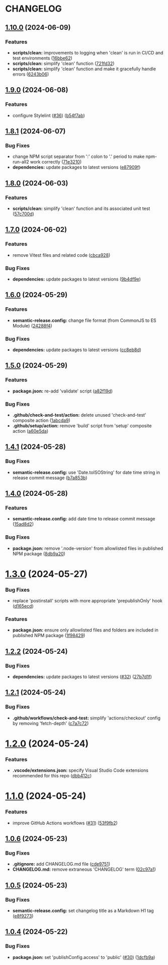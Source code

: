 # CHANGELOG

## [1.10.0](https://github.com/dustin-ruetz/web-dev-deps/compare/v1.9.0...v1.10.0) (2024-06-09)


### Features

* **scripts/clean:** improvements to logging when 'clean' is run in CI/CD and test environments ([16bbe62](https://github.com/dustin-ruetz/web-dev-deps/commit/16bbe629e0ef6f370a0b9764f181cee11f225eaa))
* **scripts/clean:** simplify 'clean' function ([721fd32](https://github.com/dustin-ruetz/web-dev-deps/commit/721fd321b4ad9e72214ee3c91ffcb0b8b72dee0d))
* **scripts/clean:** simplify 'clean' function and make it gracefully handle errors ([6243b06](https://github.com/dustin-ruetz/web-dev-deps/commit/6243b0674592a38354856f829f37c97b22126e05))

## [1.9.0](https://github.com/dustin-ruetz/web-dev-deps/compare/v1.8.1...v1.9.0) (2024-06-08)


### Features

* configure Stylelint ([#36](https://github.com/dustin-ruetz/web-dev-deps/issues/36)) ([b54f7ab](https://github.com/dustin-ruetz/web-dev-deps/commit/b54f7ab59b1c2c147c872e062434f23fabd3a90d))

## [1.8.1](https://github.com/dustin-ruetz/web-dev-deps/compare/v1.8.0...v1.8.1) (2024-06-07)


### Bug Fixes

* change NPM script separator from ':' colon to '.' period to make npm-run-all2 work correctly ([71e3210](https://github.com/dustin-ruetz/web-dev-deps/commit/71e32102209c49dda8e01f140a6fa2e8a78b2991))
* **dependencies:** update packages to latest versions ([e87909f](https://github.com/dustin-ruetz/web-dev-deps/commit/e87909fb54291a9e81d022cff354aeb49328b138))

## [1.8.0](https://github.com/dustin-ruetz/web-dev-deps/compare/v1.7.0...v1.8.0) (2024-06-03)


### Features

* **scripts/clean:** simplify 'clean' function and its associated unit test ([57c700d](https://github.com/dustin-ruetz/web-dev-deps/commit/57c700d4022b53e898bd4508582af0ea2b35fb97))

## [1.7.0](https://github.com/dustin-ruetz/web-dev-deps/compare/v1.6.0...v1.7.0) (2024-06-02)


### Features

* remove Vitest files and related code ([cbca928](https://github.com/dustin-ruetz/web-dev-deps/commit/cbca9282788175bca0f15949c693274d965cce34))


### Bug Fixes

* **dependencies:** update packages to latest versions ([9b4df9e](https://github.com/dustin-ruetz/web-dev-deps/commit/9b4df9e8546023f078fb39a6b663475780299dce))

## [1.6.0](https://github.com/dustin-ruetz/web-dev-deps/compare/v1.5.0...v1.6.0) (2024-05-29)


### Features

* **semantic-release.config:** change file format (from CommonJS to ES Module) ([24288f4](https://github.com/dustin-ruetz/web-dev-deps/commit/24288f40b31469c08424ad6d20ec970a9a5038db))


### Bug Fixes

* **dependencies:** update packages to latest versions ([cc8eb8d](https://github.com/dustin-ruetz/web-dev-deps/commit/cc8eb8d3ce4d5f735cefb65e27ec88440cf21d0d))

## [1.5.0](https://github.com/dustin-ruetz/web-dev-deps/compare/v1.4.1...v1.5.0) (2024-05-29)


### Features

* **package.json:** re-add 'validate' script ([a82f19d](https://github.com/dustin-ruetz/web-dev-deps/commit/a82f19d31590569c928c7ac55e40e445fc944fef))


### Bug Fixes

* **.github/check-and-test/action:** delete unused 'check-and-test' composite action ([1abcda9](https://github.com/dustin-ruetz/web-dev-deps/commit/1abcda9ac088b94a31baacab6d1cbda660d3e70d))
* **.github/setup/action:** remove 'build' script from 'setup' composite action ([a60e5da](https://github.com/dustin-ruetz/web-dev-deps/commit/a60e5da3056e00f1f1609bb19c580daa00b10c61))

## [1.4.1](https://github.com/dustin-ruetz/web-dev-deps/compare/v1.4.0...v1.4.1) (2024-05-28)


### Bug Fixes

* **semantic-release.config:** use 'Date.toISOString' for date time string in release commit message ([b7a853b](https://github.com/dustin-ruetz/web-dev-deps/commit/b7a853bd53221bbeba13d406fa8ccebaa31297ad))

## [1.4.0](https://github.com/dustin-ruetz/web-dev-deps/compare/v1.3.0...v1.4.0) (2024-05-28)


### Features

* **semantic-release.config:** add date time to release commit message ([15ad8d2](https://github.com/dustin-ruetz/web-dev-deps/commit/15ad8d25f04c93e8b751f592b7e7d3ca617aeed6))


### Bug Fixes

* **package.json:** remove '.node-version' from allowlisted files in published NPM package ([8db9a20](https://github.com/dustin-ruetz/web-dev-deps/commit/8db9a2072bb1ef196448f0023e0ad76d035edd14))

# [1.3.0](https://github.com/dustin-ruetz/web-dev-deps/compare/v1.2.2...v1.3.0) (2024-05-27)


### Bug Fixes

* replace 'postinstall' scripts with more appropriate 'prepublishOnly' hook ([d165ecd](https://github.com/dustin-ruetz/web-dev-deps/commit/d165ecdb6534bff1ba10021a1c45db10f4034ed7))


### Features

* **package.json:** ensure only allowlisted files and folders are included in published NPM package ([1f98429](https://github.com/dustin-ruetz/web-dev-deps/commit/1f9842925afc48c8154b58d9b31b9f72f49a556b))

## [1.2.2](https://github.com/dustin-ruetz/web-dev-deps/compare/v1.2.1...v1.2.2) (2024-05-24)


### Bug Fixes

* **dependencies:** update packages to latest versions ([#32](https://github.com/dustin-ruetz/web-dev-deps/issues/32)) ([27b7d1f](https://github.com/dustin-ruetz/web-dev-deps/commit/27b7d1f592949a16ac30ae0e1f81200a32149f0c))

## [1.2.1](https://github.com/dustin-ruetz/web-dev-deps/compare/v1.2.0...v1.2.1) (2024-05-24)


### Bug Fixes

* **.github/workflows/check-and-test:** simplify 'actions/checkout' config by removing 'fetch-depth' ([c7a7c72](https://github.com/dustin-ruetz/web-dev-deps/commit/c7a7c72cb25cdffbfe0f1413ee3f00ca8ddc747a))

# [1.2.0](https://github.com/dustin-ruetz/web-dev-deps/compare/v1.1.0...v1.2.0) (2024-05-24)


### Features

* **.vscode/extensions.json:** specify Visual Studio Code extensions recommended for this repo ([dbb412c](https://github.com/dustin-ruetz/web-dev-deps/commit/dbb412c0e1ff7cd115b30d52b75417a583a05609))

# [1.1.0](https://github.com/dustin-ruetz/web-dev-deps/compare/v1.0.6...v1.1.0) (2024-05-24)


### Features

* improve GitHub Actions workflows ([#31](https://github.com/dustin-ruetz/web-dev-deps/issues/31)) ([53f9fb2](https://github.com/dustin-ruetz/web-dev-deps/commit/53f9fb21510dfce5be3170dc43ac94b1c4cfb91e))

## [1.0.6](https://github.com/dustin-ruetz/web-dev-deps/compare/v1.0.5...v1.0.6) (2024-05-23)


### Bug Fixes

* **.gitignore:** add CHANGELOG.md file ([cde9751](https://github.com/dustin-ruetz/web-dev-deps/commit/cde975114db1df1b4b9421e6e7739f4fbcb6f1d0))
* **CHANGELOG.md:** remove extraneous 'CHANGELOG' term ([02c97a1](https://github.com/dustin-ruetz/web-dev-deps/commit/02c97a191c4cf92c4a4b4bd26cdc687a8f6ec685))

## [1.0.5](https://github.com/dustin-ruetz/web-dev-deps/compare/v1.0.4...v1.0.5) (2024-05-23)


### Bug Fixes

* **semantic-release.config:** set changelog title as a Markdown H1 tag ([e8f9273](https://github.com/dustin-ruetz/web-dev-deps/commit/e8f9273e67a8dd7ecbc2fdfafd141e16f325b983))

## [1.0.4](https://github.com/dustin-ruetz/web-dev-deps/compare/v1.0.3...v1.0.4) (2024-05-22)


### Bug Fixes

* **package.json:** set 'publishConfig.access' to 'public' ([#30](https://github.com/dustin-ruetz/web-dev-deps/issues/30)) ([1dcfb9a](https://github.com/dustin-ruetz/web-dev-deps/commit/1dcfb9a7537dce42d8594b7fb8c1f2a40e731f41))
